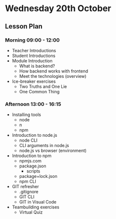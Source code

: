 # Wednesday 20th October

## Lesson Plan

### Morning 09:00 - 12:00

+ Teacher Introductions
+ Student Introductions
+ Module Introduction
  + What is backend?
  + How backend works with frontend
  + Meet the technologies (overview)
+ Ice-breaker exercises 
  + Two Truths and One Lie
  + One Common Thing

### Afternoon 13:00 - 16:15

+ Installing tools
  + node
  + n
  + npm
+ Introduction to node.js
  + node CLI
  + CLI arguments in node.js
  + node.js vs browser (environment)
+ Introduction to npm
  + npmjs.com
  + package.json
    + scripts
  + package+lock.json
  + npm CLI
+ GIT refresher
  + .gitignore
  + GIT CLI
  + GIT in Visual Code
+ Teambuilding exercises
  + Virtual Quiz